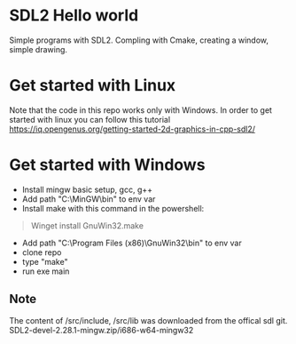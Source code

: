# SDL2 Hello world
 Simple programs with SDL2. Compling with Cmake, creating a window, simple drawing.
# Get started with Linux
Note that the code in this repo works only with Windows. In order to get started with linux you can follow this tutorial
https://iq.opengenus.org/getting-started-2d-graphics-in-cpp-sdl2/
# Get started with Windows
- Install mingw basic setup, gcc, g++
- Add path "C:\\MinGW\\bin" to env var
- Install make with this command in the powershell:

> Winget install GnuWin32.make

- Add path "C:\\Program Files (x86)\\GnuWin32\\bin" to env var
- clone repo 
- type "make"
- run exe main

## Note
The content of /src/include, /src/lib was downloaded from the offical sdl git.
SDL2-devel-2.28.1-mingw.zip/i686-w64-mingw32